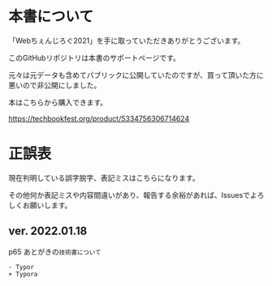 # 本書について
「Webちぇんじろぐ2021」を手に取っていただきありがとうございます。

このGitHubリポジトリは本書のサポートページです。

元々は元データも含めてパブリックに公開していたのですが、買って頂いた方に悪いので非公開にしました。

本はこちらから購入できます。

https://techbookfest.org/product/5334756306714624

# 正誤表
現在判明している誤字脱字、表記ミスはこちらになります。

その他何か表記ミスや内容間違いがあり、報告する余裕があれば、Issuesでよろしくお願いします。

## ver. 2022.01.18
p65 あとがきの`技術書について`

```text
- Typor
+ Typora
```
